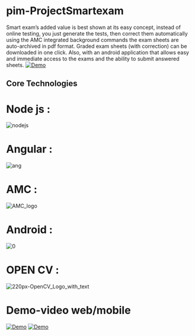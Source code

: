   # pim-ProjectSmartexam


Smart exam’s added value is best shown at its easy concept, instead of online
testing, you just generate the tests, then correct them automatically using the AMC
integrated background commands
the exam sheets are auto-archived in pdf format. Graded exam sheets (with
correction) can be downloaded in one click.
Also, with an android application that allows easy and immediate access to the
exams and the ability to submit answered sheets.
[![Demo](https://img.youtube.com/vi/gH4-FVs3xf4/0.jpg)](https://www.youtube.com/watch?v=gH4-FVs3xf4)
## Core Technologies
# Node js   : 
![nodejs](https://user-images.githubusercontent.com/47435198/86982281-28f44980-c189-11ea-936c-b60de2f7b53c.png)
# Angular  : 
![ang](https://user-images.githubusercontent.com/47435198/86982546-cfd8e580-c189-11ea-8343-29d67c206902.jpg)
# AMC   : 
![AMC_logo](https://user-images.githubusercontent.com/47435198/86982642-14648100-c18a-11ea-8622-1f90f269655b.jpg)


# Android   : 
![0](https://user-images.githubusercontent.com/47435198/86982654-1af2f880-c18a-11ea-9cb5-b2f9ad4f4a9e.jpg)


# OPEN CV   : 
![220px-OpenCV_Logo_with_text](https://user-images.githubusercontent.com/47435198/86982661-1e867f80-c18a-11ea-8e95-9af6adcc22be.png)

# Demo-video web/mobile 
[![Demo](https://img.youtube.com/vi/thY8740leu8/0.jpg)](https://www.youtube.com/watch?v=thY8740leu8)
[![Demo](https://img.youtube.com/vi/gH4-FVs3xf4/0.jpg)](https://www.youtube.com/watch?v=gH4-FVs3xf4)


